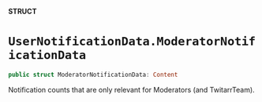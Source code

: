 **STRUCT**

# `UserNotificationData.ModeratorNotificationData`

```swift
public struct ModeratorNotificationData: Content
```

Notification counts that are only relevant for Moderators (and TwitarrTeam).
